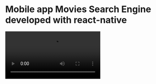 # Mobile app Movies Search Engine developed with react-native

<video>
  <source src="https://www.youtube.com/embed/WlrjjdBscD4">
</video>
